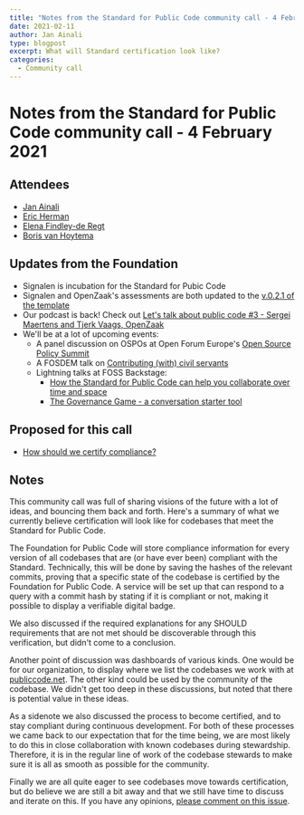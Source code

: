 ```yaml
---
title: "Notes from the Standard for Public Code community call - 4 February 2021"
date: 2021-02-11
author: Jan Ainali
type: blogpost
excerpt: What will Standard certification look like?
categories:
  - Community call
---
```


# Notes from the Standard for Public Code community call - 4 February 2021

## Attendees

* [Jan Ainali](https://publiccode.net/team/jan-ainali.html)
* [Eric Herman](https://publiccode.net/team/eric-herman.html)
* [Elena Findley-de Regt](https://publiccode.net/team/elena-findley-de-regt.html)
* [Boris van Hoytema](https://publiccode.net/team/boris-van-hoytema.html)

## Updates from the Foundation

* Signalen is incubation for the Standard for Pubic Code
* Signalen and OpenZaak's assessments are both updated to the [v.0.2.1 of the template](https://about.publiccode.net/activities/codebase-auditing/review-template.html)
* Our podcast is back! Check out [Let's talk about public code #3 - Sergei Maertens and Tjerk Vaags, OpenZaak](https://podcast.publiccode.net/e/3-sergei-maertens-and-tjerk-vaags-openzaak/)
* We'll be at a lot of upcoming events:
    * A panel discussion on OSPOs at Open Forum Europe's [Open Source Policy Summit](https://web.archive.org/web/20210223012655/https://openforumeurope.org/event/policy-summit-2021/)
    * A FOSDEM talk on [Contributing (with) civil servants](https://fosdem.org/2021/schedule/event/community_devroom_contributing_with_civil_servants/)
    * Lightning talks at FOSS Backstage:
        * [How the Standard for Public Code can help you collaborate over time and space](https://foss-backstage.de/session/how-standard-public-code-can-help-you-collaborate-over-time-and-space)
        * [The Governance Game - a conversation starter tool](https://foss-backstage.de/session/governance-game-conversation-starter-tool)

## Proposed for this call

* [How should we certify compliance?](https://github.com/publiccodenet/standard/issues/434)

## Notes

This community call was full of sharing visions of the future with a lot of ideas, and bouncing them back and forth.
Here's a summary of what we currently believe certification will look like for codebases that meet the Standard for Public Code.

The Foundation for Public Code will store compliance information for every version of all codebases that are (or have ever been) compliant with the Standard.
Technically, this will be done by saving the hashes of the relevant commits, proving that a specific state of the codebase is certified by the Foundation for Public Code.
A service will be set up that can respond to a query with a commit hash by stating if it is compliant or not, making it possible to display a verifiable digital badge.

We also discussed if the required explanations for any SHOULD requirements that are not met should be discoverable through this verification, but didn't come to a conclusion.

Another point of discussion was dashboards of various kinds.
One would be for our organization, to display where we list the codebases we work with at [publiccode.net](https://publiccode.net/codebases/).
The other kind could be used by the community of the codebase.
We didn't get too deep in these discussions, but noted that there is potential value in these ideas.

As a sidenote we also discussed the process to become certified, and to stay compliant during continuous development.
For both of these processes we came back to our expectation that for the time being, we are most likely to do this in close collaboration with known codebases during stewardship.
Therefore, it is in the regular line of work of the codebase stewards to make sure it is all as smooth as possible for the community.

Finally we are all quite eager to see codebases move towards certification, but do believe we are still a bit away and that we still have time to discuss and iterate on this.
If you have any opinions, [please comment on this issue](https://github.com/publiccodenet/standard/issues/434).
